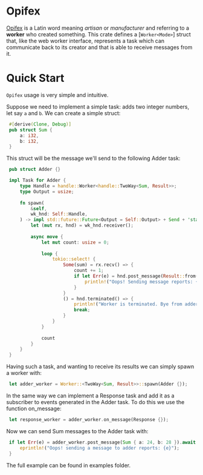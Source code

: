  # Opifex

 [Opifex][wiki] is a Latin word meaning *artisan* or *manufacturer* and referring to
 a **worker** who created something. This crate defines a [`Worker<Mode>`] struct
 that, like the web worker interface, represents a task which can communicate
 back to its creator and that is able to receive messages from it.

 # Quick Start

 `Opifex` usage is very simple and intuitive.

 Suppose we need to implement a simple task: adds two integer numbers, let
 say `a` and `b`. We can create a simple struct:

```rust
 #[derive(Clone, Debug)]
 pub struct Sum {
     a: i32,
     b: i32,
 }
```
    
 This struct will be the message we'll send to the following Adder task:
    
```rust
 pub struct Adder {}

 impl Task for Adder {
     type Handle = handle::Worker<handle::TwoWay<Sum, Result>>;
     type Output = usize;
     
     fn spawn(
         &self,
         wk_hnd: Self::Handle,
     ) -> impl std::future::Future<Output = Self::Output> + Send + 'static {
         let (mut rx, hnd) = wk_hnd.receiver();
         
         async move {
             let mut count: usize = 0;
             
             loop {
                 tokio::select! {
                     Some(sum) = rx.recv() => {
                         count += 1;
                         if let Err(e) = hnd.post_message(Result::from(sum)).await {
                             println!("Oops! Sending message reports: {e}");
                         }
                     }
                     () = hnd.terminated() => {
                         println!("Worker is terminated. Bye from adder task!");
                         break;
                     }
                 }
             }
             
             count
         }
     }
 }
```

 Having such a task, and wanting to receive its results we can simply spawn
 a worker with:

```rust
 let adder_worker = Worker::<TwoWay<Sum, Result>>::spawn(Adder {});
```

 In the same way we can implement a Response task and add it as a subscriber
 to events generated in the Adder task. To do this we use the function
 on_message:

```rust
 let response_worker = adder_worker.on_message(Response {});
```

 Now we can send Sum messages to the Adder task with:

```rust
 if let Err(e) = adder_worker.post_message(Sum { a: 24, b: 28 }).await {
     eprintln!("Oops! sending a message to adder reports: {e}");
 }
```

 The full example can be found in examples folder.

 [wiki]: https://en.wikipedia.org/wiki/Opifex
